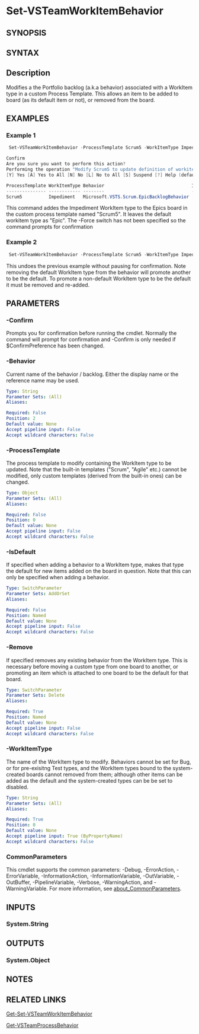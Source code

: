 <!-- #include "./common/header.md" -->

# Set-VSTeamWorkItemBehavior

## SYNOPSIS

<!-- #include "./synopsis/Set-VSTeamWorkItemBehavior.md" -->

## SYNTAX

## Description

Modifies a the Portfolio backlog (a.k.a behavior) associated with a WorkItem type in a custom Process Template. This allows an item to be added to board (as its default item or not), or removed from the board. 

## EXAMPLES

### Example 1

```powershell
 Set-VSTeamWorkItemBehavior -ProcessTemplate Scrum5 -WorkItemType Impediment -Behavior Epics

Confirm
Are you sure you want to perform this action?
Performing the operation "Modify Scrum5 to update definition of workitem type" on target "Impediment".
[Y] Yes [A] Yes to All [N] No [L] No to All [S] Suspend [?] Help (default is "Yes"): y

ProcessTemplate WorkItemType Behavior                                 IsDefault
--------------- ------------ --------                                 ---------
Scrum5          Impediment   Microsoft.VSTS.Scrum.EpicBacklogBehavior     False
```
This command addes the Impediment WorkItem type to the Epics board in the custom process template named "Scrum5". It leaves the default workitem type as "Epic". The -Force switch has not been specified so the command prompts for confirmation


### Example 2

```powershell
 Set-VSTeamWorkItemBehavior -ProcessTemplate Scrum5 -WorkItemType Impediment -Remove -force

```
This undoes the previous example without pausing for confirmation. Note removing the default WorkItem type from the behavior will promote another to be the default. To promote a non-default WorkItem type to be the default it must be removed and re-added.

## PARAMETERS


### -Confirm

Prompts you for confirmation before running the cmdlet. Normally the command will prompt for confirmation and -Confirm is only needed if \$ConfirmPreference has been changed.

<!-- #include "./params/force.md" -->


### -Behavior

Current name of the behavior / backlog. Either the display name or the reference name may be used.

```yaml
Type: String
Parameter Sets: (All)
Aliases:

Required: False
Position: 2
Default value: None
Accept pipeline input: False
Accept wildcard characters: False
```

### -ProcessTemplate

The process template to modify containing the WorkItem type to be updated. Note that the built-in templates ("Scrum", "Agile" etc.) cannot be modified, only custom templates (derived from the built-in ones) can be changed.

```yaml
Type: Object
Parameter Sets: (All)
Aliases:

Required: False
Position: 0
Default value: None
Accept pipeline input: False
Accept wildcard characters: False
```

### -IsDefault
If specified when adding a behavior to a WorkItem type, makes that type the default for new items added on the board in question. Note that this can only be specified when adding a behavior.

```yaml
Type: SwitchParameter
Parameter Sets: AddOrSet
Aliases:

Required: False
Position: Named
Default value: None
Accept pipeline input: False
Accept wildcard characters: False
```


### -Remove
If specified removes any existing behavior from the WorkItem type. This is necessary before moving a custom type from one board to another, or promoting an item which is attached to one board to be the default for that board.

```yaml
Type: SwitchParameter
Parameter Sets: Delete
Aliases:

Required: True
Position: Named
Default value: None
Accept pipeline input: False
Accept wildcard characters: False
```

### -WorkItemType
The name of the WorkItem type to modify. Behaviors cannot be set for Bug, or for pre-exisitng Test types, and the WorkItem types bound to the system-created boards cannot removed from them; although other items can be added as the default and the system-created types can be be set to disabled.  

```yaml
Type: String
Parameter Sets: (All)
Aliases:

Required: True
Position: 0
Default value: None
Accept pipeline input: True (ByPropertyName)
Accept wildcard characters: False
```

<!-- #include "./params/whatIf.md" -->

### CommonParameters

This cmdlet supports the common parameters: -Debug, -ErrorAction, -ErrorVariable, -InformationAction, -InformationVariable, -OutVariable, -OutBuffer, -PipelineVariable, -Verbose, -WarningAction, and -WarningVariable. For more information, see [about_CommonParameters](http://go.microsoft.com/fwlink/?LinkID=113216).

## INPUTS

### System.String

## OUTPUTS

### System.Object

## NOTES

<!-- #include "./common/prerequisites.md" -->

## RELATED LINKS

<!-- #include "./common/related.md" -->
[Get-Set-VSTeamWorkItemBehavior](Get-Set-VSTeamWorkItemBehavior.md)

[Get-VSTeamProcessBehavior](Get-VSTeamProcessBehavior.md)
